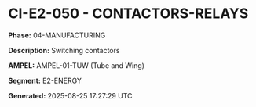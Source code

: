 # CI-E2-050 - CONTACTORS-RELAYS

**Phase:** 04-MANUFACTURING

**Description:** Switching contactors

**AMPEL:** AMPEL-01-TUW (Tube and Wing)

**Segment:** E2-ENERGY

**Generated:** 2025-08-25 17:27:29 UTC
